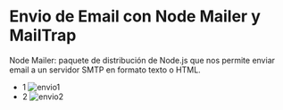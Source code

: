 # Envio de Email con Node Mailer y MailTrap
Node Mailer: paquete de distribución de Node.js que nos permite enviar email a un servidor SMTP en formato texto o HTML.

- 1
![envio1](https://user-images.githubusercontent.com/68178186/106209349-dca74000-6192-11eb-9492-5634a96e2b0b.PNG)
- 2
![envio2](https://user-images.githubusercontent.com/68178186/106209352-dd3fd680-6192-11eb-951a-0d25e6ed892f.PNG)

